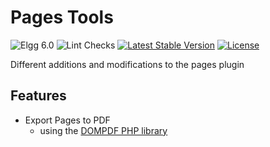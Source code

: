 # Pages Tools

![Elgg 6.0](https://img.shields.io/badge/Elgg-6.0-green.svg)
![Lint Checks](https://github.com/ColdTrick/pages_tools/actions/workflows/lint.yml/badge.svg?event=push)
[![Latest Stable Version](https://poser.pugx.org/coldtrick/pages_tools/v/stable.svg)](https://packagist.org/packages/coldtrick/pages_tools)
[![License](https://poser.pugx.org/coldtrick/pages_tools/license.svg)](https://packagist.org/packages/coldtrick/pages_tools)

Different additions and modifications to the pages plugin

## Features

- Export Pages to PDF
	- using the [DOMPDF PHP library][dompdf]

[dompdf]: https://github.com/dompdf/dompdf/
